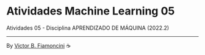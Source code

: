 # Atividades Machine Learning 05

Atividades 05 - Disciplina APRENDIZADO DE MÁQUINA (2022.2)

----------
By [Victor B. Fiamoncini](https://github.com/Victor-Fiamoncini) ☕️
